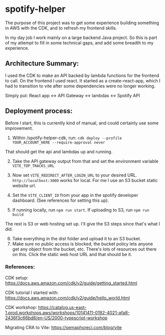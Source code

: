 # spotify-helper

The purpose of this project was to get some experience building something in AWS with the CDK, and to refresh my frontend skills. 

In my day job I work mainly on a large backend Java project. So this is part of my attempt to fill in some technical gaps, and add some breadth to my experience.
 
## Architecture Summary: 
I used the CDK to make an API backed by lambda functions for the frontend to call.
On the frontend I used react. It started as a create-react-app, which I had to transition to vite after some dependencies were no longer working.

Simply put: React app <-> API Gateway <-> lambdas <-> Spotify API


## Deployment process:
Before I start, this is currently kind of manual, and could certainly use some improvement.

1. Within /spotify-helper-cdk, run: `cdk deploy --profile YOUR_ACCOUNT_HERE --require-approval never`

That should get the api and lambdas up and running. 

2. Take the API gateway output from that and set the environment variable `VITE_TOP_TRACKS_URL`

3. Now set `VITE_REDIRECT_AFTER_LOGIN_URL` to your desired URL. `http://localhost:3000` works for local. For me I use an S3 bucket static website url.

4. Set the `VITE_CLIENT_ID` from your app in the spotify developer dashboard. (See references for setting this up).

5. If running locally, run `npm run start`. If uploading to S3, run `npm run build`

The rest is S3 or web hosting set up. I'll give the S3 steps since that's what I did.

6. Take everything in the dist folder and upload it to an S3 bucket.
7. Make sure no public access is blocked, the bucket policy lets anyone get any object from the bucket, etc. There's lots of resources out there on this. Click the static web host URL and that should be it.


### References:

CDK setup: https://docs.aws.amazon.com/cdk/v2/guide/getting_started.html

CDK tutorial I started with: https://docs.aws.amazon.com/cdk/v2/guide/hello_world.html

CDK workshop: https://catalog.us-east-1.prod.workshops.aws/workshops/10141411-0192-4021-afa8-2436f3c66bd8/en-US/2000-typescript-workshop

Migrating CRA to Vite: https://semaphoreci.com/blog/vite
